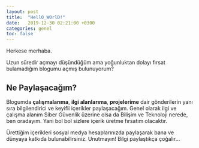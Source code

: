 ```yaml
---
layout: post
title:  "Hell0_W0rlD!"
date:   2019-12-30 02:21:00 +0300
categories: genel
toc: false
---
```

Herkese merhaba.

Uzun süredir açmayı düşündüğüm ama yoğunluktan dolayı fırsat bulamadığım blogumu açmış bulunuyorum?

## Ne Paylaşacağım?

Blogumda **çalışmalarıma**, **ilgi alanlarıma**, **projelerime** dair gönderilerin yanı sıra bilgilendirici ve keyifli içerikler paylaşacağım. Genel olarak ilgi ve çalışma alanım Siber Güvenlik üzerine olsa da Bilişim ve Teknoloji nerede, ben oradayım. Yani bol bol sizlere içerik üretme fırsatım olacaktır.

Ürettiğim içerikleri sosyal medya hesaplarınızda paylaşarak bana ve dünyaya katkıda bulunabilirsiniz. Unutmayın! Bilgi paylaştıkça çoğalır...
